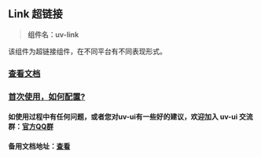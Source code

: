 ## Link 超链接

> **组件名：uv-link**

该组件为超链接组件，在不同平台有不同表现形式。

### [查看文档](https://www.uvui.cn/components/link.html)

### <a href="https://www.uvui.cn/components/quickstart.html" target="_blank">首次使用，如何配置?</a>

#### 如使用过程中有任何问题，或者您对uv-ui有一些好的建议，欢迎加入 uv-ui 交流群：<a href="https://www.uvui.cn/components/addQQGroup.html" target="_blank">官方QQ群</a>

#### 备用文档地址：[查看](https://uvui.ppiyy.cn/components/link.html)